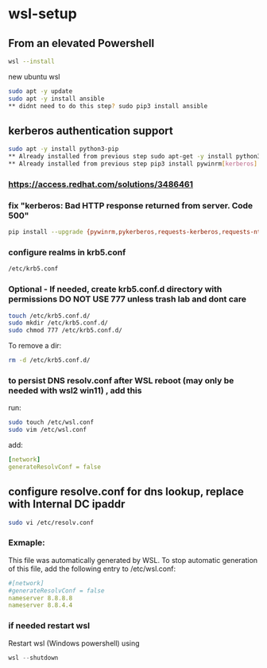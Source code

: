 # wsl-setup

## From an elevated Powershell
```bash
wsl --install
```

new ubuntu wsl 
```bash
sudo apt -y update 
sudo apt -y install ansible 
** didnt need to do this step? sudo pip3 install ansible 
```

## kerberos authentication support
```bash
sudo apt -y install python3-pip
** Already installed from previous step sudo apt-get -y install python3-dev libkrb5-dev krb5-user
** Already installed from previous step pip3 install pywinrm[kerberos]
```

### https://access.redhat.com/solutions/3486461
### fix "kerberos: Bad HTTP response returned from server. Code 500"
```bash
pip install --upgrade {pywinrm,pykerberos,requests-kerberos,requests-ntlm}
```

### configure realms in krb5.conf
```bash
/etc/krb5.conf
```

### Optional - If needed, create krb5.conf.d directory with permissions DO NOT USE 777 unless trash lab and dont care
```bash
touch /etc/krb5.conf.d/
sudo mkdir /etc/krb5.conf.d/
sudo chmod 777 /etc/krb5.conf.d/
```
To remove a dir:
```bash
rm -d /etc/krb5.conf.d/
```

### to persist DNS resolv.conf after WSL reboot (may only be needed with wsl2 win11) , add this
run:
```bash
sudo touch /etc/wsl.conf
sudo vim /etc/wsl.conf
```
add:
```yaml
[network]                                                                        
generateResolvConf = false
```

## configure resolve.conf for dns lookup, replace with Internal DC ipaddr
```bash
sudo vi /etc/resolv.conf
```
### Exmaple:
This file was automatically generated by WSL. To stop automatic generation of this file, add the following entry to /etc/wsl.conf:
```yaml
#[network]
#generateResolvConf = false
nameserver 8.8.8.8
nameserver 8.8.4.4
```

### if needed restart wsl
Restart wsl (Windows powershell) using
```powershell
wsl --shutdown
```
